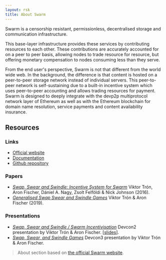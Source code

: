 ```yaml
---
layout: rsk
title: About Swarm
---
```


Swarm is a censorship resistant, permissionless, decentralised storage and communication infrastructure.

This base-layer infrastructure provides these services by contributing resources to each other. These contributions are accurately accounted for on a peer to peer basis, allowing nodes to trade resource for resource, but offering monetary compensation to nodes consuming less than they serve.

From the end user's perspective, Swarm is not that different from the world wide web. In the background, the difference is that content is hosted on a peer-to-peer storage network instead of individual servers. This peer-to-peer network is self-sustaining due to a built-in incentive system which uses peer-to-peer accounting and allows trading resources for payment. Swarm is designed to deeply integrate with the devp2p multiprotocol network layer of Ethereum as well as with the Ethereum blockchain for domain name resolution, service payments and content availability insurance.

## Resources

### Links
- [Official website](https://swarm.ethereum.org/)
- [Documentation](https://swarm-guide.readthedocs.io/en/latest/)
- [Github repository](https://github.com/ethersphere/swarm)

### Papers
- [_Swap, Swear and Swindle: Incentive System for Swarm_](https://swarm-gateways.net/bzz:/theswarm.eth/ethersphere/orange-papers/1)
Viktor Trón, Aron Fischer, Dániel A. Nagy, Zsolt Felföldi & Nick Johnson (2016).
- [_Generalised Swap Swear and Swindle Games_](https://www.overleaf.com/read/yszmsdqyqbvc)
Viktor Trón & Aron Fischer (2019).

### Presentations
- [_Swap, Swear and Swindle / Swarm Incentivisation_](https://www.youtube.com/watch?v=DZbhjnhP5g4)
Devcon2 presentation by Viktor Trón & Aron Fischer. [[slides](https://ethersphere.github.io/swarm-home/talks/devcon2/sw%5E3/sw%5E3-slides.pdf)].
- [_Swap, Swear, and Swindle Games_](https://www.youtube.com/watch?v=9Cgyhsjsfbg)
Devcon3 presentation by Viktor Trón & Aron Fischer.


> About section based on [the official Swarm website](https://swarm.ethereum.org/).
